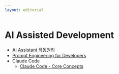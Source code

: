 ```yaml
---
layout: editorial
---
```


# AI Assisted Development

* [AI Assistant 작동원리](ai-assistant-how-it-works.md)
* [Prompt Engineering for Developers](prompt-engineering-for-devs.md)
* Claude Code
    * [Claude Code - Core Concepts](claude-code-core-concepts.md)
